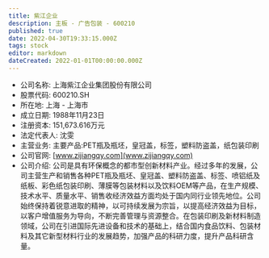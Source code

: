 ```yaml
---
title: 紫江企业
description: 主板 - 广告包装 - 600210
published: true
date: 2022-04-30T19:33:15.000Z
tags: stock
editor: markdown
dateCreated: 2022-01-01T00:00:00.000Z
---
```


- 公司名称: 上海紫江企业集团股份有限公司
- 股票代码: 600210.SH
- 所在地: 上海 - 上海市
- 成立日期: 1988年11月23日
- 注册资本: 151,673.616万元
- 法定代表人: 沈雯
- 主营业务: 主要产品:PET瓶及瓶坯，皇冠盖，标签，塑料防盗盖，纸包装印刷
- 公司官网: [www.zijiangqy.com](www.zijiangqy.com)
- 公司介绍: 公司是具有环保概念的都市型创新材料产业。经过多年的发展，公司主营生产和销售各种PET瓶及瓶坯、皇冠盖、塑料防盗盖、标签、喷铝纸及纸板、彩色纸包装印刷、薄膜等包装材料以及饮料OEM等产品，在生产规模、技术水平、质量水平、销售收经济效益方面均处于国内同行业领先地位。公司始终保持着锐意进取的精神，以可持续发展为宗旨，以提高经济效益为目标，以客户增值服务为导向，不断完善管理与资源整合。在包装印刷及新材料制造领域，公司在引进国际先进设备和技术的基础上，结合国内食品饮料、包装材料及其它新型材料行业的发展趋势，加强产品的科研力度，提升产品科研含量。


